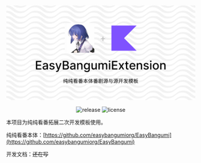 ![纯纯看番本体番剧源](./headline.png)  

<p align="center">
  <img alt="release" src="https://img.shields.io/github/v/release/easybangumiorg/EasyBangumiExtension" />
  <img alt="license" src="https://img.shields.io/github/license/easybangumiorg/EasyBangumiExtension" />
</p>

本项目为纯纯看番拓展二次开发模板使用。  

纯纯看番本体：[https://github.com/easybangumiorg/EasyBangumi](https://github.com/easybangumiorg/EasyBangumi)   
  
  
开发文档：~~还在写~~
